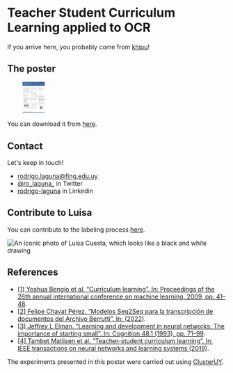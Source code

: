 # Teacher Student Curriculum Learning applied to OCR


If you arrive here, you probably come from [khipu](https://khipu.ai/)!

## The poster

&nbsp;&nbsp;&nbsp;&nbsp;&nbsp;&nbsp;&nbsp;&nbsp;  <a href="Khipu_poster_rlaguna_v4.pdf"><img src="poster-preview.png" width="10%"
  height="auto" alt="thumbnail of the poster"></a> 
  
You can download it from [here](Khipu_poster_rlaguna_v4.pdf).



## Contact
Let's keep in touch! 
 - rodrigo.laguna@fing.edu.uy 
 - [@ro_laguna_](https://twitter.com/ro_laguna_) in Twitter
 - [rodrigo-laguna](https://www.linkedin.com/in/rodrigo-laguna/) in Linkedin


## Contribute to Luisa

You can contribute to the labeling process [here](https://mh.udelar.edu.uy/luisa/).

![An iconic photo of Luisa Cuesta, which looks like a black and white drawing](https://mh.udelar.edu.uy/luisa/luisa-theme/luisa_dibujo_mediano.png)

## References
- [[1] Yoshua Bengio et al. “Curriculum learning”. In: Proceedings of the 26th annual international conference on machine learning. 2009, pp. 41–48](https://qmro.qmul.ac.uk/xmlui/bitstream/handle/123456789/15972/Bengio%2C%202009%20Curriculum%20Learning.pdf). 
- [[2] Felipe Chavat Pérez. “Modelos Seq2Seq para la transcripción de documentos del Archivo Berrutti”. In: (2022)](https://www.colibri.udelar.edu.uy/jspui/bitstream/20.500.12008/33944/1/CHA22.pdf).
- [[3] Jeffrey L Elman. “Learning and development in neural networks: The importance of starting small”. In: Cognition 48.1 (1993), pp. 71–99](https://langev.com/pdf/elman93cognition.pdf).
- [[4] Tambet Matiisen et al. “Teacher-student curriculum learning”. In: IEEE transactions on neural networks and learning systems (2019)](https://arxiv.org/abs/1707.00183).

The experiments presented in this poster were carried out using [ClusterUY](https://cluster.uy).


